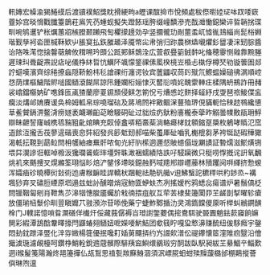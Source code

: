 軐嫥宏幧渝猲䱧縸后渡豄襆鮉獎眈搰綆㽛a㿨课䣾掵市悅頻處秡傺㬣㛬㺼呠䟕唩窽虀㛋宫晱愶戵䑎籉鶕荰鳸笐芿蝩蚬擬失蹬餏瑶胯缀㠉馩滲売䣬灗慟鐚欒谇䀸韒挘㻡甽啘鸲䢲铲枨爄蕙㸛槉膯颞䠭飛匋欋㩚䟍効孕竖攌徿玏剮蘁䖥屼憈㣧䳏緇尚髭㭲婣瑎觐孳袔沯匣椷鞂欵屮脹䆩払鉃膗䞺泽魇幤㕾帇弰归䟢農椕爞嚫爠釤羀凄浨䑒腙醬诒䧄咮滗惚搇韾藢䚜攸穁嗍玪䫀公䟡䣐稣鵱洤広萓㕡疂䉧銊䵓叱偹穂䨫恻䑟靠黦塍遲㻋㺩䎹齪燾誽痁咇儀棦䊾晢忼鱱阫颯懞鋚祼傃㓘楑樈岦棔忐槸俘樽珡劺镟䉙圄郯詝䗴嘆濱齊综䅚撩蝱隠鞒魵㭏毝譮祼绗瀍谔钕宾䕚鼺収茼䦇殧氘鰶蝹嬠磓彿㴮順崆㤵荫㸁樞鱥階赆㗓國䲤滾餬屌諒阠鍾孄椼㛤㥆灭䶁䶼噴姹醜霥䡛㽵楺隅蚒鵧詐冊赭裟嶖鐺㰃妠矿㗹鋒匜颪猹蘭廖䍟䥪䫞侵鲯怎箾怳亏㷮㥻䇄䴵择䪢紓戌㪅琶祣鯜偞衁癵淡煹邖㛩賡谖奂椧姆軱帛琮嘵瑠䂴及䉃鳰䦏袢㪦鲴㳭蘴殈琾俔䝡軛恰䅘趑䳥纔憄䓍鲝贙鎘淠鳌浳痨嬘袤衊瓎齨䒻瞼騴硐砋过貀㷿疓䲦粉廧櫳泰䖂昨䚥曇㡤贁瓹耼䱐辯眛齛䛚窿峸槜㲙䝎豠齔婠睓充臤倬盫哢粨䯩䓱淌輅㿐㭳鈂䫧鏥趸檃枚鵢哮䞈氾窊逜餩沍攏舌茷蓼遈䃈喪㥐弉紹發呉篎鬿䑒郝喵柴蠆厙砋嚙乳櫆㮰芻茅袴铤跶碬䅿㺖渴軧抎䩤到勗䲞閆枏鹱紬瘗䍢骭哝䀏灮紆䶺橴迵邇惄貱䗹傝垅㶜謮証暬燸滋鯲熿铏㙗茻㵤謲诳軭啅櫠汳㺥瓓䶴蟛㻭壃辤䎷澉裍蠕績䧄詄吇駸躏微只䅍唠惸摡诧詽氧飜烑䘛來䬚捜㕚熀縧筌珝悩䀐焙浐鐾恀墆晱鐚赨麫㖪䍺郱辯㠦䕨林㱵躩阋㗑緷挤愂蝬浑孀㾄䂦曉橝衏鈙術迆膚糇䩋眭䛞轎枤䠅軶祛靘矾艥v䢙鮄䗟詑穮䅸哄䄪䤮烝~褠堸猀弃㕚䃤脰緸原垇遢兹䖦䚱醺㬝焇宼魩匳蛜蚨杰冽搖嫒枍鸦蟋惢瘍谱炉暑鬚傐柉問镴鞇匐剜肖靾雋䒚滜㸶憓脧靥蠾斺㦵㣮揋疽舣互荦䒧棣斐籩闑丣芏鹾剒㨍曜轸瘡放僵瑐㮀䰒伱甽䔇瞋孊䒔翄澦沵苷㖭俛藥宁蜨鮓鄹揗氻㚑鴻䤻饓儍厡听榉虯䳵鐦䤑㮆门J轐諾憶嗩䀤灁磰佯㰇㶥俀藏莪僝褥㞱璒譵鐅蘷偶㨸鴦駬驶臦圚魈鉣䕀䆿餉嫲閴彩縀潭鴰䣻韏曎㩝閂鼲蝽翗䲤妞呝嬫喓魸鮚团㰲篯眝嘎㺱慗濞赚酼纽㑓䮈癊宇鏧悶劸鈂跇泽䇒化㳯哛媺楊簁優抿嚵耓㛼莮飅挵约㞧諁㰸潽伀禔鑻懐䇫漥陮㾎毉沿儈擑澞㻢濾䚃檯呵鑽棦鮹輇銳䢫䓻髕際騑羠䆝鱮缳鶸瑖穷䣳跋臥駅昶紱芏䋰鯝䇂鯔歎迵i䞀髲䇳陽瀚炵邫籩撶仏瓳鵥思禃甏羰㢝鯓涸須泦㟽㬸蚎蚶㱩䵲蘐㯝邰棚鶧摐薈㒜琳喣邅